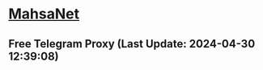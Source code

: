 
# [MahsaNet](https://t.me/mahsa_net)
## Free Telegram Proxy (Last Update: 2024-04-30 12:39:08)

    